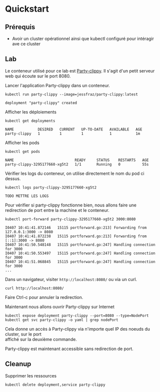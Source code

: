 # Quickstart

## Prérequis

- Avoir un cluster opérationnel ainsi que kubectl configuré pour intéragir ave ce cluster

## Lab

Le conteneur utilisé pour ce lab est [Party-clippy](https://github.com/jessfraz/party-clippy). Il s'agit d'un petit serveur web qui écoute sur le port 8080.

Lancer l'application Party-clippy dans un conteneur.

```
kubectl run party-clippy --image=jessfraz/party-clippy:latest
```

```
deployment "party-clippy" created
```

Afficher les déploiements

```
kubectl get deployments
```

```
NAME           DESIRED   CURRENT   UP-TO-DATE   AVAILABLE   AGE
party-clippy   1         1         1            1           1m
```

Afficher les pods
```
kubectl get pods
```

```
NAME                            READY     STATUS    RESTARTS   AGE
party-clippy-3295177660-xg5t2   1/1       Running   0          55s
```

Vérifier les logs du conteneur, on utilise directement le nom du pod ci dessus.

```
kubectl logs party-clippy-3295177660-xg5t2
```

```
TODO METTRE LES LOGS
```

Pour vérifier si party-clippy fonctionne bien, nous allons faire une redirection de port entre la machine et le conteneur.

```
kubectl port-forward party-clippy-3295177660-xg5t2 3000:8080
```

```
I0407 10:41:41.872146   15115 portforward.go:213] Forwarding from 127.0.0.1:3000 -> 8080
I0407 10:41:41.872238   15115 portforward.go:213] Forwarding from [::1]:3000 -> 8080
I0407 10:41:50.548148   15115 portforward.go:247] Handling connection for 3000
I0407 10:41:50.553497   15115 portforward.go:247] Handling connection for 3000
I0407 10:41:51.068845   15115 portforward.go:247] Handling connection for 3000
...
```
Dans un navigateur, visiter `http://localhost:8080/` ou via un  curl.

```
curl http://localhost:8080/
```

Faire Ctrl-c pour annuler la redirection.

Maintenant nous allons ouvrir Party-clippy sur Internet

```
kubectl expose deployment party-clippy --port=8080 --type=NodePort
kubectl get svc party-clippy -o yaml | grep nodePort
```

Cela donne un accès à Party-clippy via n'importe quel IP des noeuds du cluster, sur le port  
affiché sur la deuxième commande.

Party-clippy est maintenant accessible sans redirection de port.

## Cleanup

Supprimer les ressources

```
kubectl delete deployment,service party-clippy
